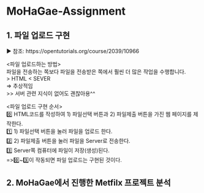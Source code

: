 # MoHaGae-Assignment

<h2> 1. 파일 업로드 구현 </h2>
<p>▶ 참조: <link>https://opentutorials.org/course/2039/10966</link></p>
<p><파일 업로드하는 방법><br>
파일을 전송하는 쪽보다 파일을 전송받은 쪽에서 훨씬 더 많은 작업을 수행합니다.<br>
> HTML < SEVER<br>
=> 추상적임<br>
>> 서버 관련 지식이 없어도 괜찮아용^^<br></p>

<p>
<파일 업로드 구현 순서><br>
0️⃣ HTML코드를 작성하여 1) 파일선택 버튼과 2) 파일제출 버튼을 가진 웹 페이지를 제작한다.<br>
1️⃣ 1) 파일선택 버튼을 눌러 파일을 업로드 한다.<br>
2️⃣ 2) 파일제출 버튼을 눌러 파일을 Server로 전송한다.<br>
3️⃣ Server쪽 컴퓨터에 파일이 저장(생성)된다.<br>
=>0️⃣~3️⃣이 작동되면 파일 업로드는 구현된 것이다.<br>
</p>

<h2> 2. MoHaGae에서 진행한 Metfilx 프로젝트 분석 </h2>
